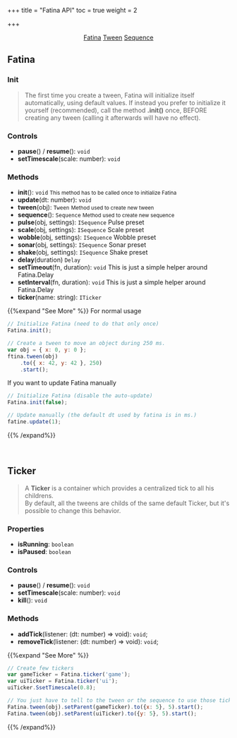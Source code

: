 +++
title = "Fatina API"
toc = true
weight = 2

+++

<div style="text-align: center">
    <a class="btn btn-primary" href="/Fatina/api/basic/">Fatina</a>
    <a class="btn btn-default" href="/Fatina/api/tween/">Tween</a>
    <a class="btn btn-default" href="/Fatina/api/sequence/">Sequence</a>
</div>

## Fatina
### Init
<blockquote>The first time you create a tween, Fatina will initialize itself automatically, using default values.
If instead you prefer to initialize it yourself (recommended), call the method <b>.init()</b> once, BEFORE creating any tween (calling it afterwards will have no effect).</blockquote>

### Controls
* **pause**() / **resume**(): `void`
* **setTimescale**(scale: number): `void`

### Methods
* **init**(): `void` <small>This method has to be called once to initialize Fatina</small>
* **update**(dt: number): `void`
* **tween**(obj): `Tween` <small>Method used to create new tween</small>
* **sequence**(): `Sequence` <small>Method used to create new sequence</small>
* **pulse**(obj, settings): `ISequence` Pulse preset
* **scale**(obj, settings): `ISequence` Scale preset
* **wobble**(obj, settings): `ISequence` Wobble preset
* **sonar**(obj, settings): `ISequence` Sonar preset
* **shake**(obj, settings): `ISequence` Shake preset
* **delay**(duration) `Delay`
* **setTimeout**(fn, duration): `void` This is just a simple helper around Fatina.Delay
* **setInterval**(fn, duration): `void` This is just a simple helper around Fatina.Delay
* **ticker**(name: string): `ITicker`

{{%expand "See More" %}}
For normal usage
```js
// Initialize Fatina (need to do that only once)
Fatina.init();

// Create a tween to move an object during 250 ms.
var obj = { x: 0, y: 0 };
ftina.tween(obj)
    .to({ x: 42, y: 42 }, 250)
    .start();
```

If you want to update Fatina manually
```js
// Initialize Fatina (disable the auto-update)
Fatina.init(false);

// Update manually (the default dt used by fatina is in ms.)
fatine.update(1);
```
{{% /expand%}}

<br>

## Ticker
<blockquote>A <b>Ticker</b> is a container which provides a centralized tick to all his childrens.<br>
By default, all the tweens are childs of the same default Ticker, but it's possible to change this behavior.</blockquote>

### Properties
* **isRunning**: `boolean`
* **isPaused**: `boolean`

### Controls
* **pause**() / **resume**(): `void`
* **setTimescale**(scale: number): `void`
* **kill**(): `void`

### Methods
* **addTick**(listener: (dt: number) => void): `void`;
* **removeTick**(listener: (dt: number) => void): `void`;

{{%expand "See More" %}}
```js
// Create few tickers
var gameTicker = Fatina.ticker('game');
var uiTicker = Fatina.ticker('ui');
uiTicker.SsetTimescale(0.8);

// You just have to tell to the tween or the sequence to use those ticker and not the default one
Fatina.tween(obj).setParent(gameTicker).to({x: 5}, 5).start();
Fatina.tween(obj).setParent(uiTicker).to({y: 5}, 5).start();
```
{{% /expand%}}